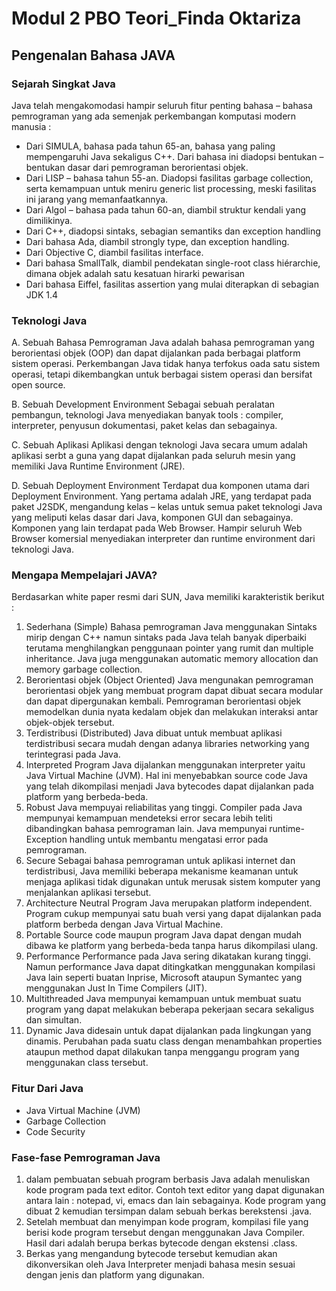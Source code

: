 # Modul 2 PBO Teori_Finda Oktariza

## Pengenalan Bahasa JAVA



### Sejarah Singkat Java
Java telah mengakomodasi hampir seluruh fitur penting bahasa – bahasa 
pemrograman yang ada semenjak perkembangan komputasi modern manusia : 
* Dari SIMULA, bahasa pada tahun 65-an, bahasa yang paling mempengaruhi 
Java sekaligus C++. Dari bahasa ini diadopsi bentukan – bentukan dasar dari 
pemrograman berorientasi objek. 
* Dari LISP – bahasa tahun 55-an. Diadopsi fasilitas garbage collection, serta 
kemampuan untuk meniru generic list processing, meski fasilitas ini jarang 
yang memanfaatkannya. 
* Dari Algol – bahasa pada tahun 60-an, diambil struktur kendali yang 
dimilikinya. 
* Dari C++, diadopsi sintaks, sebagian semantiks dan exception handling 
* Dari bahasa Ada, diambil strongly type, dan exception handling. 
* Dari Objective C, diambil fasilitas interface. 
* Dari bahasa SmallTalk, diambil pendekatan single-root class hiérarchie,
dimana objek adalah satu kesatuan hirarki pewarisan 
* Dari bahasa Eiffel, fasilitas assertion yang mulai diterapkan di sebagian JDK 
1.4

### Teknologi Java
A. Sebuah Bahasa Pemrograman
Java adalah bahasa pemrograman yang berorientasi objek (OOP) dan dapat 
dijalankan pada berbagai platform sistem operasi. Perkembangan Java tidak hanya 
terfokus oada satu sistem operasi, tetapi dikembangkan untuk berbagai sistem 
operasi dan bersifat open source.

B. Sebuah Development Environment 
Sebagai sebuah peralatan pembangun, teknologi Java menyediakan banyak tools : 
compiler, interpreter, penyusun dokumentasi, paket kelas dan sebagainya. 

C. Sebuah Aplikasi 
Aplikasi dengan teknologi Java secara umum adalah aplikasi serbt a guna yang dapat 
dijalankan pada seluruh mesin yang memiliki Java Runtime Environment (JRE). 

D. Sebuah Deployment Environment 
Terdapat dua komponen utama dari Deployment Environment. Yang pertama adalah 
JRE, yang terdapat pada paket J2SDK, mengandung kelas – kelas untuk semua 
paket teknologi Java yang meliputi kelas dasar dari Java, komponen GUI dan 
sebagainya. Komponen yang lain terdapat pada Web Browser. Hampir seluruh Web 
Browser komersial menyediakan interpreter dan runtime environment dari teknologi 
Java.

### Mengapa Mempelajari JAVA? 
Berdasarkan white paper resmi dari SUN, Java memiliki karakteristik berikut : 
1. Sederhana (Simple) 
Bahasa pemrograman Java menggunakan Sintaks mirip dengan C++ namun 
sintaks pada Java telah banyak diperbaiki terutama menghilangkan 
penggunaan pointer yang rumit dan multiple inheritance. Java juga 
menggunakan automatic memory allocation dan memory garbage collection. 
2. Berorientasi objek (Object Oriented) 
Java mengunakan pemrograman berorientasi objek yang membuat program 
dapat dibuat secara modular dan dapat dipergunakan kembali. Pemrograman 
berorientasi objek memodelkan dunia nyata kedalam objek dan melakukan 
interaksi antar objek-objek tersebut. 
3. Terdistribusi (Distributed) 
Java dibuat untuk membuat aplikasi terdistribusi secara mudah dengan adanya 
libraries networking yang terintegrasi pada Java. 
4. Interpreted 
Program Java dijalankan menggunakan interpreter yaitu Java Virtual Machine 
(JVM). Hal ini menyebabkan source code Java yang telah dikompilasi menjadi
Java bytecodes dapat dijalankan pada platform yang berbeda-beda. 
5. Robust 
Java mempuyai reliabilitas yang tinggi. Compiler pada Java mempunyai 
kemampuan mendeteksi error secara lebih teliti dibandingkan bahasa 
pemrograman lain. Java mempunyai runtime-Exception handling untuk 
membantu mengatasi error pada pemrograman. 
6. Secure 
Sebagai bahasa pemrograman untuk aplikasi internet dan terdistribusi, Java 
memiliki beberapa mekanisme keamanan untuk menjaga aplikasi tidak 
digunakan untuk merusak sistem komputer yang menjalankan aplikasi 
tersebut. 
7. Architecture Neutral 
Program Java merupakan platform independent. Program cukup mempunyai 
satu buah versi yang dapat dijalankan pada platform berbeda dengan Java 
Virtual Machine. 
8. Portable 
Source code maupun program Java dapat dengan mudah dibawa ke platform 
yang berbeda-beda tanpa harus dikompilasi ulang. 
9. Performance 
Performance pada Java sering dikatakan kurang tinggi. Namun performance 
Java dapat ditingkatkan menggunakan kompilasi Java lain seperti buatan Inprise, Microsoft ataupun Symantec yang menggunakan Just In Time 
Compilers (JIT). 
10. Multithreaded 
Java mempunyai kemampuan untuk membuat suatu program yang dapat 
melakukan beberapa pekerjaan secara sekaligus dan simultan. 
11. Dynamic 
Java didesain untuk dapat dijalankan pada lingkungan yang dinamis. Perubahan 
pada suatu class dengan menambahkan properties ataupun method dapat 
dilakukan tanpa menggangu program yang menggunakan class tersebut. 

### Fitur Dari Java
* Java Virtual Machine (JVM) 
* Garbage Collection
* Code Security

### Fase-fase Pemrograman Java
1. dalam pembuatan sebuah program berbasis Java adalah 
menuliskan kode program pada text editor. Contoh text editor yang dapat digunakan antara lain : notepad, vi, emacs dan lain sebagainya. Kode program yang dibuat 
2 kemudian tersimpan dalam sebuah berkas berekstensi .java. 
3. Setelah membuat dan menyimpan kode program, kompilasi file yang berisi kode program tersebut dengan menggunakan Java Compiler. Hasil dari adalah berupa berkas bytecode dengan ekstensi .class. 
4. Berkas yang mengandung bytecode tersebut kemudian akan dikonversikan oleh Java Interpreter menjadi bahasa mesin sesuai dengan jenis dan platform yang digunakan.
